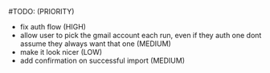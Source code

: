 #TODO: (PRIORITY)
- fix auth flow (HIGH)
- allow user to pick the gmail account each run, even if they auth one dont assume they always want that one (MEDIUM)
- make it look nicer (LOW)
- add confirmation on successful import (MEDIUM)